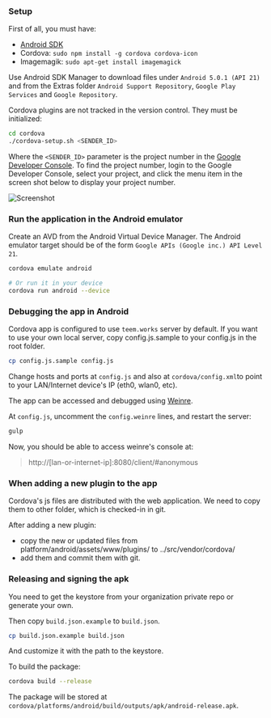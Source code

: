### Setup

First of all, you must have:
* [Android SDK](https://developer.android.com/studio/index.html)
* Cordova: `sudo npm install -g cordova cordova-icon`
* Imagemagik: `sudo apt-get install imagemagick`

Use Android SDK Manager to download files under `Android 5.0.1 (API 21)` and
from the Extras folder ```Android Support Repository```,
```Google Play Services``` and ```Google Repository```.

Cordova plugins are not tracked in the version control. They must be
initialized:

```sh
cd cordova
./cordova-setup.sh <SENDER_ID>
```

Where the `<SENDER_ID>` parameter is the project number in the [Google Developer
Console](https://console.developers.google.com). To find the project number,
login to the Google Developer Console, select your project, and click the menu
item in the screen shot below to display your project number.

![Screenshot](https://cloud.githubusercontent.com/assets/353180/15588897/2fc14db2-235e-11e6-9326-f97fe0ec15ab.png)

### Run the application in the Android emulator

Create an AVD from the Android Virtual Device Manager. The Android emulator
target should be of the form ```Google APIs (Google inc.) API Level 21```.

```sh
cordova emulate android

# Or run it in your device
cordova run android --device
```

### Debugging the app in Android

Cordova app is configured to use `teem.works` server by default. If you want to
use your own local server, copy config.js.sample to your config.js in the root
folder.

```sh
cp config.js.sample config.js
```

Change hosts and ports at `config.js` and also at `cordova/config.xml`to point
to your LAN/Internet device's IP (eth0, wlan0, etc).

The app can be accessed and debugged using
[Weinre](http://people.apache.org/~pmuellr/weinre-docs/latest/Home.html).

At `config.js`, uncomment the `config.weinre` lines, and restart the server:

```sh
gulp
```

Now, you should be able to access weinre's console at:

>  http://[lan-or-internet-ip]:8080/client/#anonymous

### When adding a new plugin to the app

Cordova's js files are distributed with the web application. We need to copy
them to other folder, which is checked-in in git.

After adding a new plugin:

-  copy the new or updated files from platform/android/assets/www/plugins/ to
../src/vendor/cordova/
-  add them and commit them with git.

### Releasing and signing the apk

You need to get the keystore from your organization private repo or generate
your own.

Then copy `build.json.example` to `build.json`.

```sh
cp build.json.example build.json
```

And customize it with the path to the keystore.

To build the package:

```sh
cordova build --release
```

The package will be stored at
`cordova/platforms/android/build/outputs/apk/android-release.apk`.
